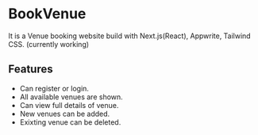 
# BookVenue

It is a Venue booking website build with Next.js(React), Appwrite, Tailwind CSS. (currently working)


## Features

- Can register or login.
- All available venues are shown.
- Can view full details of venue.
- New venues can be added.
- Exixting venue can be deleted.


